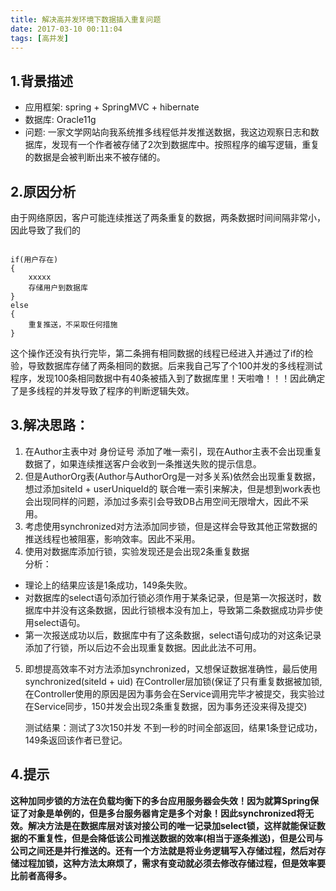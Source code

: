 ```yaml
---
title: 解决高并发环境下数据插入重复问题
date: 2017-03-10 00:11:04
tags: [高并发]
---
```


## 1.背景描述

- 应用框架: spring + SpringMVC + hibernate 
- 数据库: Oracle11g
- 问题: 一家文学网站向我系统推多线程低并发推送数据，我这边观察日志和数据库，发现有一个作者被存储了2次到数据库中。按照程序的编写逻辑，重复的数据是会被判断出来不被存储的。

<!--more-->

## 2.原因分析

由于网络原因，客户可能连续推送了两条重复的数据，两条数据时间间隔非常小，因此导致了我们的

```commandline

if(用户存在)
{
    xxxxx
    存储用户到数据库
}
else
{
    重复推送，不采取任何措施
}
```

这个操作还没有执行完毕，第二条拥有相同数据的线程已经进入并通过了if的检验，导致数据库存储了两条相同的数据。后来我自己写了个100并发的多线程测试程序，发现100条相同数据中有40条被插入到了数据库里！天啦噜！！！因此确定了是多线程的并发导致了程序的判断逻辑失效。

## 3.解决思路：

1) 在Author主表中对 身份证号 添加了唯一索引，现在Author主表不会出现重复数据了，如果连续推送客户会收到一条推送失败的提示信息。
2) 但是AuthorOrg表(Author与AuthorOrg是一对多关系)依然会出现重复数据，想过添加siteId + userUniqueId的 联合唯一索引来解决，但是想到work表也会出现同样的问题，添加过多索引会导致DB占用空间无限增大，因此不采用。
3) 考虑使用synchronized对方法添加同步锁，但是这样会导致其他正常数据的推送线程也被阻塞，影响效率。因此不采用。
4) 使用对数据库添加行锁，实验发现还是会出现2条重复数据   
分析：
- 理论上的结果应该是1条成功，149条失败。
- 对数据库的select语句添加行锁必须作用于某条记录，但是第一次报送时，数据库中并没有这条数据，因此行锁根本没有加上，导致第二条数据成功异步使用select语句。
- 第一次报送成功以后，数据库中有了这条数据，select语句成功的对这条记录添加了行锁，所以后边不会出现重复数据。因此此法不可用。

5) 即想提高效率不对方法添加synchronized，又想保证数据准确性，最后使用synchronized(siteId + uid) 在Controller层加锁(保证了只有重复数据被加锁,在Controller使用的原因是因为事务会在Service调用完毕才被提交，我实验过在Service同步，150并发会出现2条重复数据，因为事务还没来得及提交)
    
    测试结果：测试了3次150并发  不到一秒的时间全部返回，结果1条登记成功，149条返回该作者已登记。

## 4.提示

**这种加同步锁的方法在负载均衡下的多台应用服务器会失效！因为就算Spring保证了对象是单例的，但是多台服务器肯定是多个对象！因此synchronized将无效。解决方法是在数据库层对该对接公司的唯一记录加select锁，这样就能保证数据的不重复性，但是会降低该公司推送数据的效率(相当于逐条推送)，但是公司与公司之间还是并行推送的。还有一个方法就是将业务逻辑写入存储过程，然后对存储过程加锁，这种方法太麻烦了，需求有变动就必须去修改存储过程，但是效率要比前者高得多。**